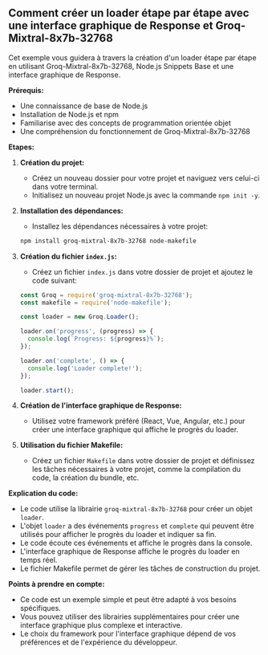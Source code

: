 ## Comment créer un loader étape par étape avec une interface graphique de Response et Groq-Mixtral-8x7b-32768

Cet exemple vous guidera à travers la création d'un loader étape par étape en utilisant Groq-Mixtral-8x7b-32768, Node.js Snippets Base et une interface graphique de Response.

**Prérequis:**

*  Une connaissance de base de Node.js
*  Installation de Node.js et npm
*  Familiarise avec des concepts de programmation orientée objet
*  Une compréhension du fonctionnement de Groq-Mixtral-8x7b-32768

**Etapes:**

1. **Création du projet:**

   *  Créez un nouveau dossier pour votre projet et naviguez vers celui-ci dans votre terminal.
   *  Initialisez un nouveau projet Node.js avec la commande `npm init -y`.

2. **Installation des dépendances:**

   *  Installez les dépendances nécessaires à votre projet:

     ```bash
     npm install groq-mixtral-8x7b-32768 node-makefile
     ```

3. **Création du fichier `index.js`:**

   *  Créez un fichier `index.js` dans votre dossier de projet et ajoutez le code suivant:

     ```javascript
     const Groq = require('groq-mixtral-8x7b-32768');
     const makefile = require('node-makefile');

     const loader = new Groq.Loader();

     loader.on('progress', (progress) => {
       console.log(`Progress: ${progress}%`);
     });

     loader.on('complete', () => {
       console.log('Loader complete!');
     });

     loader.start();
     ```

4. **Création de l'interface graphique de Response:**

   *  Utilisez votre framework préféré (React, Vue, Angular, etc.) pour créer une interface graphique qui affiche le progrès du loader.

5. **Utilisation du fichier Makefile:**

   *  Créez un fichier `Makefile` dans votre dossier de projet et définissez les tâches nécessaires à votre projet, comme la compilation du code, la création du bundle, etc.


**Explication du code:**

*  Le code utilise la librairie `groq-mixtral-8x7b-32768` pour créer un objet `loader`.
*  L'objet `loader` a des événements `progress` et `complete` qui peuvent être utilisés pour afficher le progrès du loader et indiquer sa fin.
*  Le code écoute ces événements et affiche le progrès dans la console.
*  L'interface graphique de Response affiche le progrès du loader en temps réel.
*  Le fichier Makefile permet de gérer les tâches de construction du projet.

**Points à prendre en compte:**

*  Ce code est un exemple simple et peut être adapté à vos besoins spécifiques.
*  Vous pouvez utiliser des librairies supplémentaires pour créer une interface graphique plus complexe et interactive.
*  Le choix du framework pour l'interface graphique dépend de vos préférences et de l'expérience du développeur.


